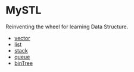 # MySTL
Reinventing the wheel for learning Data Structure.
- [vector](https://github.com/LEXSSAMA/MySTL/tree/uncompleted/vector)<br>
- [list](https://github.com/LEXSSAMA/MySTL/tree/uncompleted/list)<br>
- [stack](https://github.com/LEXSSAMA/MySTL/tree/main/stack)<br>
- [queue](https://github.com/LEXSSAMA/MySTL/tree/main/queue)
- [binTree](https://github.com/LEXSSAMA/MySTL/tree/main/binTree)
